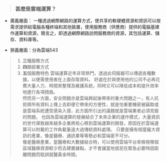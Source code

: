 > ### 甚麼是雲端運算？

* 廣義層面： 一種透過網際網路的運算方式，使共享的軟硬體資源和資訊可以按需求提供給電腦各種終端和其他裝置，使用服務商（供應商）提供的電腦基建作運算和資源，簡言之，即透過網際網路訪問服務商的資源，其包括運算、儲存、資料庫等。

* 狹義層面：分為雲端543

> 1. **三**種服務方式
> 2. **四**類部署方式
> 3. **五**個服務特色
雲端運算近年非常熱門，透過此伺服器可以傳遞各種數據，以便需使用者在上面存取資料。
好處在於與使用他的公司不必再花費大量人力、時間來整理及維護系統，同時又可以降低成本和提升效率地進行各項措施。  
然而另一方面，安全問題亦是雲端興起後帶來的重大問題之一，有人抗拒將所有資料上傳上去即便它帶來的方便性，就是怕重要機密被竊取或是雲端系統遭受感染入侵，此方面所引出的議題就是雲端業者必須克服的問題。
也因為雲端運算的發展結合了未來企業的運作模式，大量資訊的世代導致越來越多企業將核心移到雲端運算的開發，原因在於雲端運算可以附載的工作負載量遠大過傳統資料處理。
只要是擁有相當龐大資訊的產業，像是醫療、通訊業等等勢必和雲端密不可分。  
像是醫療產業，當醫療和大數據結合時，可以使用雲端平台來檢視哪個區域醫療資源較少而去建置據點，才不會讓當地居民在緊急必要時因距離問題而耽誤就醫黃金時間。
